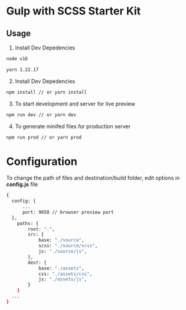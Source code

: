# Gulp with SCSS Starter Kit

## Usage

1. Install Dev Depedencies
```sh
node v16
```
```sh
yarn 1.22.17
```

2. Install Dev Depedencies
```sh
npm install // or yarn install
```
3. To start development and server for live preview
```sh
npm run dev // or yarn dev
```
4. To generate minifed files for production server
```sh
npm run prod // or yarn prod
```

# Configuration

To change the path of files and destination/build folder, edit options in **config.js** file
```sh
{
  config: {
      ...
      port: 9050 // browser preview port
  },
  	paths: {
		root: ".",
		src: {
			base: "./source",
			scss: "./source/scss",
			js: "./source/js",
		},
		dest: {
			base: "./assets",
			css: "./assets/css",
			js: "./assets/js",
		}
	}
  ...
}
```
